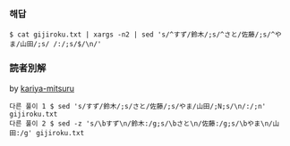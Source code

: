 ### 해답

```
$ cat gijiroku.txt | xargs -n2 | sed 's/^すず/鈴木/;s/^さと/佐藤/;s/^やま/山田/;s/ /:/;s/$/\n/'
```

### 読者別解

by [kariya-mitsuru](https://github.com/kariya-mitsuru)

```
다른 풀이 1 $ sed 's/すず/鈴木/;s/さと/佐藤/;s/やま/山田/;N;s/\n/:/;n' gijiroku.txt
다른 풀이 2 $ sed -z 's/\bすず\n/鈴木:/g;s/\bさと\n/佐藤:/g;s/\bやま\n/山田:/g' gijiroku.txt
```
